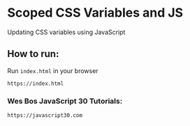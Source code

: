 # Scoped CSS Variables and JS

Updating CSS variables using JavaScript

## How to run:
Run `index.html` in your browser
```
https://index.html
```

### Wes Bos JavaScript 30 Tutorials:
```
https://javascript30.com
```